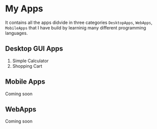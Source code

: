 # My Apps
It contains all the apps didvide in three categories `DesktopApps`, `WebApps`, `MobileApps` that I have build by learninig many different programming languages.


## Desktop GUI Apps
1. Simple Calculator
2. Shopping Cart

## Mobile Apps
Coming soon
## WebApps
Coming soon
